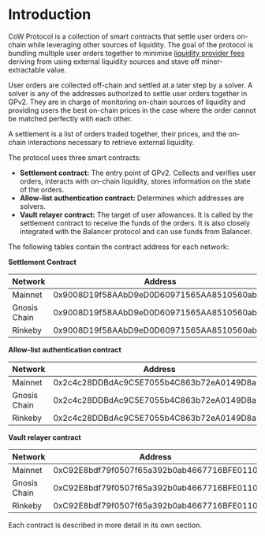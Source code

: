 # Introduction

CoW Protocol is a collection of smart contracts that settle user orders on-chain while leveraging other sources of liquidity. The goal of the protocol is bundling multiple user orders together to minimise [liquidity provider fees](../overview/definitions) deriving from using external liquidity sources and stave off miner-extractable value.

User orders are collected off-chain and settled at a later step by a solver. A solver is any of the addresses authorized to settle user orders together in GPv2. They are in charge of monitoring on-chain sources of liquidity and providing users the best on-chain prices in the case where the order cannot be matched perfectly with each other.

A settlement is a list of orders traded together, their prices, and the on-chain interactions necessary to retrieve external liquidity.

The protocol uses three smart contracts:

* **Settlement contract:** The entry point of GPv2. Collects and verifies user orders, interacts with on-chain liquidity, stores information on the state of the orders.
* **Allow-list authentication contract:** Determines which addresses are solvers.
* **Vault relayer contract:** The target of user allowances. It is called by the settlement contract to receive the funds of the orders. It is also closely integrated with the Balancer protocol and can use funds from Balancer.

The following tables contain the contract address for each network:

**Settlement Contract**

| Network      | Address                                    |   |
| ------------ | ------------------------------------------ | - |
| Mainnet      | 0x9008D19f58AAbD9eD0D60971565AA8510560ab41 |   |
| Gnosis Chain | 0x9008D19f58AAbD9eD0D60971565AA8510560ab41 |   |
| Rinkeby      | 0x9008D19f58AAbD9eD0D60971565AA8510560ab41 |   |

**Allow-list authentication contract**

| Network      | Address                                    |   |
| ------------ | ------------------------------------------ | - |
| Mainnet      | 0x2c4c28DDBdAc9C5E7055b4C863b72eA0149D8aFE |   |
| Gnosis Chain | 0x2c4c28DDBdAc9C5E7055b4C863b72eA0149D8aFE |   |
| Rinkeby      | 0x2c4c28DDBdAc9C5E7055b4C863b72eA0149D8aFE |   |

**Vault relayer contract**

| Network      | Address                                    |   |
| ------------ | ------------------------------------------ | - |
| Mainnet      | 0xC92E8bdf79f0507f65a392b0ab4667716BFE0110 |   |
| Gnosis Chain | 0xC92E8bdf79f0507f65a392b0ab4667716BFE0110 |   |
| Rinkeby      | 0xC92E8bdf79f0507f65a392b0ab4667716BFE0110 |   |



Each contract is described in more detail in its own section.
